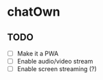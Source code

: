 # chatOwn

## TODO

- [ ] Make it a PWA
- [ ] Enable audio/video stream
- [ ] Enable screen streaming (?)